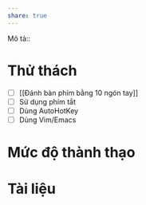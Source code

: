 ```yaml
---
share: true
---
```

Mô tả::
# Thử thách
- [ ] [[Đánh bàn phím bằng 10 ngón tay]]
- [ ] Sử dụng phím tắt
- [ ] Dùng AutoHotKey
- [ ] Dùng Vim/Emacs
# Mức độ thành thạo
# Tài liệu
